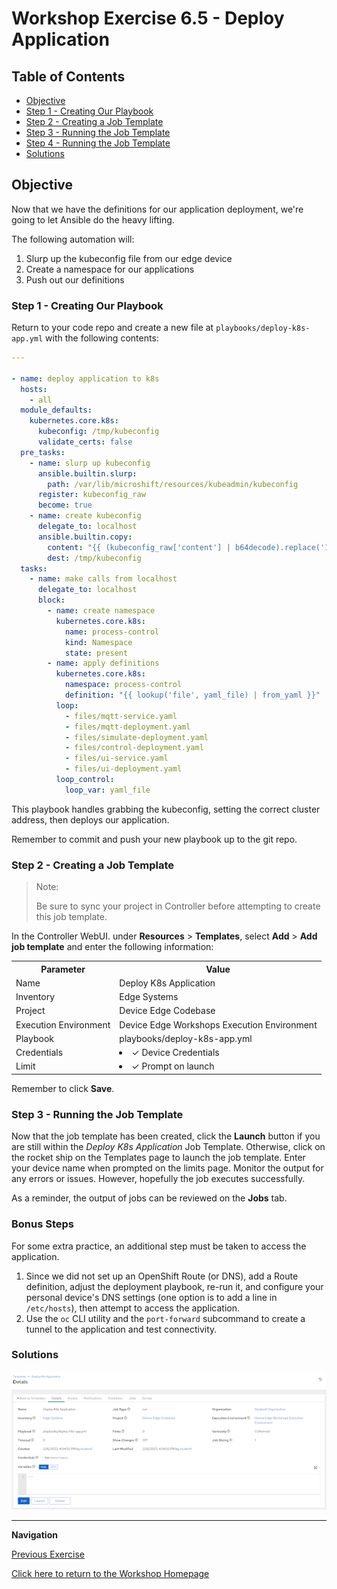 # Workshop Exercise 6.5 - Deploy Application

## Table of Contents

* [Objective](#objective)
* [Step 1 - Creating Our Playbook](#step-1---creating-our-playbook)
* [Step 2 - Creating a Job Template](#step-2---creating-a-job-template)
* [Step 3 - Running the Job Template](#step-3---running-the-job-template)
* [Step 4 - Running the Job Template](#step-4---running-the-job-template)
* [Solutions](#solutions)

## Objective

Now that we have the definitions for our application deployment, we're going to let Ansible do the heavy lifting.

The following automation will:
1. Slurp up the kubeconfig file from our edge device
2. Create a namespace for our applications
3. Push out our definitions

### Step 1 - Creating Our Playbook

Return to your code repo and create a new file at `playbooks/deploy-k8s-app.yml` with the following contents:

```yaml
---

- name: deploy application to k8s
  hosts:
    - all
  module_defaults:
    kubernetes.core.k8s:
      kubeconfig: /tmp/kubeconfig
      validate_certs: false
  pre_tasks:
    - name: slurp up kubeconfig
      ansible.builtin.slurp:
        path: /var/lib/microshift/resources/kubeadmin/kubeconfig
      register: kubeconfig_raw
      become: true
    - name: create kubeconfig
      delegate_to: localhost
      ansible.builtin.copy:
        content: "{{ (kubeconfig_raw['content'] | b64decode).replace('127.0.0.1', ansible_host) }}"
        dest: /tmp/kubeconfig
  tasks:
    - name: make calls from localhost
      delegate_to: localhost
      block:
        - name: create namespace
          kubernetes.core.k8s:
            name: process-control
            kind: Namespace
            state: present
        - name: apply definitions
          kubernetes.core.k8s:
            namespace: process-control
            definition: "{{ lookup('file', yaml_file) | from_yaml }}"
          loop:
            - files/mqtt-service.yaml
            - files/mqtt-deployment.yaml
            - files/simulate-deployment.yaml
            - files/control-deployment.yaml
            - files/ui-service.yaml
            - files/ui-deployment.yaml
          loop_control:
            loop_var: yaml_file
```


This playbook handles grabbing the kubeconfig, setting the correct cluster address, then deploys our application.

Remember to commit and push your new playbook up to the git repo.

### Step 2 - Creating a Job Template

> Note:
>
> Be sure to sync your project in Controller before attempting to create this job template.

In the Controller WebUI. under **Resources** > **Templates**, select **Add** > **Add job template** and enter the following information:

<table>
  <tr>
    <th>Parameter</th>
    <th>Value</th>
  </tr>
  <tr>
    <td>Name</td>
    <td>Deploy K8s Application</td>
  </tr>
  <tr>
    <td>Inventory</td>
    <td>Edge Systems</td>
  </tr>
  <tr>
    <td>Project</td>
    <td>Device Edge Codebase</td>
  </tr>
  <tr>
    <td>Execution Environment</td>
    <td>Device Edge Workshops Execution Environment</td>
  </tr>
  <tr>
    <td>Playbook</td>
    <td>playbooks/deploy-k8s-app.yml</td>
  </tr>
  <tr>
    <td>Credentials</td>
    <td><li>✓ Device Credentials</li></td>
  </tr>
  <tr>
    <td>Limit</td>
    <td><li>✓ Prompt on launch</li></td>
  </tr>
</table>

Remember to click **Save**.

### Step 3 - Running the Job Template

Now that the job template has been created, click the **Launch** button if you are still within the _Deploy K8s Application_ Job Template. Otherwise, click on the rocket ship on the Templates page to launch the job template. Enter your device name when prompted on the limits page. Monitor the output for any errors or issues. However, hopefully the job executes successfully.

As a reminder, the output of jobs can be reviewed on the **Jobs** tab.

### Bonus Steps

For some extra practice, an additional step must be taken to access the application.

1. Since we did not set up an OpenShift Route (or DNS), add a Route definition, adjust the deployment playbook, re-run it, and configure your personal device's DNS settings (one option is to add a line in `/etc/hosts`), then attempt to access the application.
2. Use the `oc` CLI utility and the `port-forward` subcommand to create a tunnel to the application and test connectivity.


### Solutions

![Deploy K8s Template](../images/deploy-k8s-app-template.png)

---
**Navigation**

[Previous Exercise](../6.4-app-definitions)

[Click here to return to the Workshop Homepage](../README.md)
